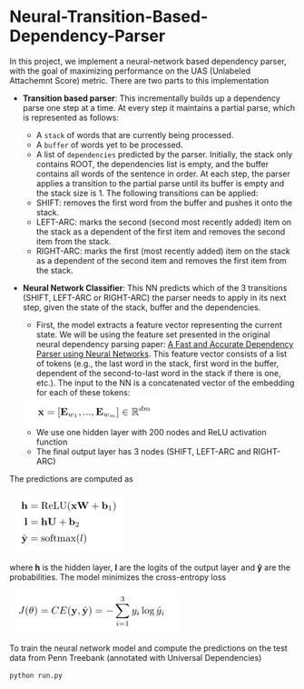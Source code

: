 # Neural-Transition-Based-Dependency-Parser

In this project, we implement a neural-network based dependency parser, with the goal of maximizing performance on the UAS (Unlabeled Attachemnt Score) metric. There are two parts to this implementation
- **Transition based parser**: This incrementally builds up a dependency parse one step at a time. At every step it maintains a partial parse, which is represented as follows:
	- A `stack` of words that are currently being processed. 
	- A `buffer` of words yet to be processed.
	- A list of `dependencies` predicted by the parser.
Initially, the stack only contains ROOT, the dependencies list is empty, and the buffer contains all words of the sentence in order. At each step, the parser applies a transition to the partial parse until its buffer is empty and the stack size is 1. The following transitions can be applied:
	- SHIFT: removes the first word from the buffer and pushes it onto the stack.
	- LEFT-ARC: marks the second (second most recently added) item on the stack as a dependent of the first item and removes the second item from the stack.
	- RIGHT-ARC: marks the first (most recently added) item on the stack as a dependent of the second item and removes the first item from the stack.

- **Neural Network Classifier**: This NN predicts which of the 3 transitions (SHIFT, LEFT-ARC or RIGHT-ARC) the parser needs to apply in its next step, given the state of the stack, buffer and the dependencies. 
	- First, the model extracts a feature vector representing the current state. We will be using the feature set presented in the original neural dependency parsing paper: [A Fast and Accurate Dependency Parser using Neural Networks](https://nlp.stanford.edu/pubs/emnlp2014-depparser.pdf). This feature vector consists of a list of tokens (e.g., the last word in the stack, first word in the buffer, dependent of the second-to-last word in the stack if there is one, etc.). The input to the NN is a concatenated vector of the embedding for each of these tokens:
	<img src="./Images/input_nn.png"/>

	- We use one hidden layer with 200 nodes and ReLU activation function
	- The final output layer has 3 nodes (SHIFT, LEFT-ARC and RIGHT-ARC)

The predictions are computed as

<img src="./Images/nn_predictions.png"/>

where **h** is the hidden layer, **l** are the logits of the output layer and **&ycirc;** are the probabilities. The model minimizes the cross-entropy loss

<img src="./Images/cross_entropy.png"/>

To train the neural network model and compute the predictions on the test data from Penn Treebank (annotated with Universal Dependencies)
```
python run.py
```
